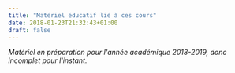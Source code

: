 ```yaml
---
title: "Matériel éducatif lié à ces cours"
date: 2018-01-23T21:32:43+01:00
draft: false
---
```


_Matériel en préparation pour l'année académique 2018-2019, donc incomplet pour l'instant._
